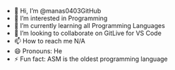 - 👋 Hi, I’m @manas0403GitHub
- 👀 I’m interested in Programming
- 🌱 I’m currently learning all Programming Languages
- 💞️ I’m looking to collaborate on GitLive for VS Code
- 📫 How to reach me N/A
- 😄 Pronouns: He
- ⚡ Fun fact: ASM is the oldest programming language

<!---
manas0403GitHub/manas0403GitHub is a ✨ special ✨ repository because its `README.md` (this file) appears on your GitHub profile.
You can click the Preview link to take a look at your changes.
--->
